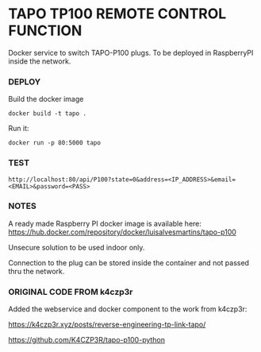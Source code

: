 # TAPO TP100 REMOTE CONTROL FUNCTION
Docker service to switch TAPO-P100 plugs. To be deployed in RaspberryPI inside the network.

### DEPLOY

Build the docker image

```
docker build -t tapo .
```

Run it:

```
docker run -p 80:5000 tapo
```

### TEST

```
http://localhost:80/api/P100?state=0&address=<IP_ADDRESS>&email=<EMAIL>&password=<PASS>
```

### NOTES

A ready made Raspberry PI docker image is available here: https://hub.docker.com/repository/docker/luisalvesmartins/tapo-p100

Unsecure solution to be used indoor only.

Connection to the plug can be stored inside the container and not passed thru the network.


### ORIGINAL CODE FROM k4czp3r

Added the webservice and docker component to the work from k4czp3r:

https://k4czp3r.xyz/posts/reverse-engineering-tp-link-tapo/

https://github.com/K4CZP3R/tapo-p100-python